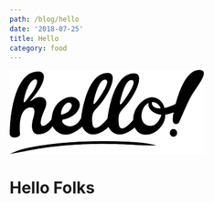 ```yaml
---
path: /blog/hello
date: '2018-07-25'
title: Hello
category: food
---
```

![null](/static/assets/images.png)

# Hello Folks
